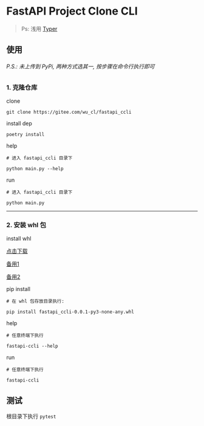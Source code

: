 # FastAPI Project Clone CLI

> Ps: 浅用 [Typer](https://typer.tiangolo.com/)

## 使用

###### P.S.: 未上传到 PyPi, 两种方式选其一, 按步骤在命令行执行即可

### 1. 克隆仓库

clone

```shell
git clone https://gitee.com/wu_cl/fastapi_ccli
```

install dep

```shell
poetry install
```

help

```shell
# 进入 fastapi_ccli 目录下

python main.py --help
```

run

```shell
# 进入 fastapi_ccli 目录下

python main.py
```

---

### 2. 安装 whl 包

install whl

[点击下载](https://gitee.com/wu_cl/fastapi_ccli/raw/master/dist/fastapi_ccli-0.0.1-py3-none-any.whl)

[备用1](https://github.com/wu-clan/fastapi_ccli/blob/master/dist/fastapi_ccli-0.0.1-py3-none-any.whl?raw=true)

[备用2](https://minhaskamal.github.io/DownGit/#/home?url=https://github.com/wu-clan/fastapi_ccli/blob/master/dist/fastapi_ccli-0.0.1-py3-none-any.whl)

pip install

```shell
# 在 whl 包存放目录执行:

pip install fastapi_ccli-0.0.1-py3-none-any.whl
```

help

```shell
# 任意终端下执行

fastapi-ccli --help
```

run

```shell
# 任意终端下执行

fastapi-ccli
```

## 测试

根目录下执行 `pytest`
